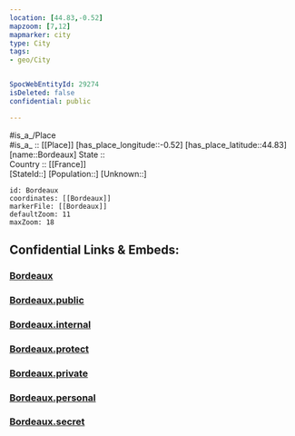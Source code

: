 ```yaml
---
location: [44.83,-0.52] 
mapzoom: [7,12] 
mapmarker: city 
type: City
tags:
- geo/City


SpocWebEntityId: 29274
isDeleted: false
confidential: public

---
```

#is_a_/Place  
#is_a_ :: [[Place]] 
[has_place_longitude::-0.52] 
[has_place_latitude::44.83] 
[name::Bordeaux] 
State ::  
Country :: [[France]]  
[StateId::] 
[Population::] 
[Unknown::] 


```leaflet
id: Bordeaux
coordinates: [[Bordeaux]] 
markerFile: [[Bordeaux]] 
defaultZoom: 11 
maxZoom: 18
```


## Confidential Links & Embeds: 

### [Bordeaux](/_Standards/Earth/Continent/Europe/Europe~West/France/regions~France/Nouvelle-Aquitaine/departments~Aquitaine/Gironde/communes~Gironde/Bordeaux/cities~Bordeaux/Bordeaux.md) 

### [Bordeaux.public](/_public/Earth/Continent/Europe/Europe~West/France/regions~France/Nouvelle-Aquitaine/departments~Aquitaine/Gironde/communes~Gironde/Bordeaux/cities~Bordeaux/Bordeaux.public.md) 

### [Bordeaux.internal](/_internal/Earth/Continent/Europe/Europe~West/France/regions~France/Nouvelle-Aquitaine/departments~Aquitaine/Gironde/communes~Gironde/Bordeaux/cities~Bordeaux/Bordeaux.internal.md) 

### [Bordeaux.protect](/_protect/Earth/Continent/Europe/Europe~West/France/regions~France/Nouvelle-Aquitaine/departments~Aquitaine/Gironde/communes~Gironde/Bordeaux/cities~Bordeaux/Bordeaux.protect.md) 

### [Bordeaux.private](/_private/Earth/Continent/Europe/Europe~West/France/regions~France/Nouvelle-Aquitaine/departments~Aquitaine/Gironde/communes~Gironde/Bordeaux/cities~Bordeaux/Bordeaux.private.md) 

### [Bordeaux.personal](/_personal/Earth/Continent/Europe/Europe~West/France/regions~France/Nouvelle-Aquitaine/departments~Aquitaine/Gironde/communes~Gironde/Bordeaux/cities~Bordeaux/Bordeaux.personal.md) 

### [Bordeaux.secret](/_secret/Earth/Continent/Europe/Europe~West/France/regions~France/Nouvelle-Aquitaine/departments~Aquitaine/Gironde/communes~Gironde/Bordeaux/cities~Bordeaux/Bordeaux.secret.md)

